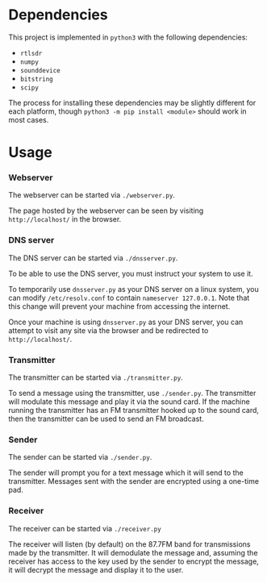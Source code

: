 # Dependencies
This project is implemented in `python3` with the following dependencies:

* `rtlsdr`
* `numpy`
* `sounddevice`
* `bitstring`
* `scipy`

The process for installing these dependencies may be slightly different for each platform, though 
`python3 -m pip install <module>` should work in most cases.

# Usage

### Webserver
The webserver can be started via `./webserver.py`.

The page hosted by the webserver can be seen by visiting `http://localhost/` in the browser.

### DNS server
The DNS server can be started via `./dnsserver.py`.

To be able to use the DNS server, you must instruct your system to use it.

To temporarily use `dnsserver.py` as your DNS server on a linux system, you can modify `/etc/resolv.conf` to contain `nameserver 127.0.0.1`.
Note that this change will prevent your machine from accessing the internet.

Once your machine is using `dnsserver.py` as your DNS server, you can attempt to visit any site via
the browser and be redirected to `http://localhost/`.

### Transmitter
The transmitter can be started via `./transmitter.py`.

To send a message using the transmitter, use `./sender.py`.
The transmitter will modulate this message and play it via the sound card.
If the machine running the transmitter has an FM transmitter hooked up to the sound card, then
the transmitter can be used to send an FM broadcast.

### Sender
The sender can be started via `./sender.py`.

The sender will prompt you for a text message which it will send to the transmitter.
Messages sent with the sender are encrypted using a one-time pad.

### Receiver
The receiver can be started via `./receiver.py`

The receiver will listen (by default) on the 87.7FM band for transmissions made by the transmitter.
It will demodulate the message and, assuming the receiver has access to the key used by the sender
to encrypt the message, it will decrypt the message and display it to the user.
